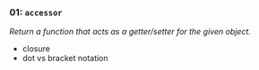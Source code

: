 ### 01: `accessor`

*Return a function that acts as a getter/setter for the given object.*

- closure
- dot vs bracket notation
